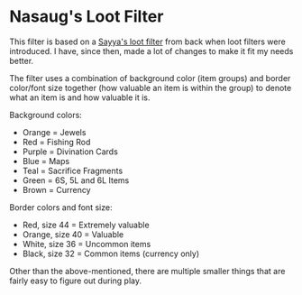 # Nasaug's Loot Filter

This filter is based on a [Sayya's loot filter](https://github.com/SayyadinaAtreides/sayya-poe-filter) from back when loot filters were introduced. I have, since then, made a lot of changes to make it fit my needs better.

The filter uses a combination of background color (item groups) and border color/font size together (how valuable an item is within the group) to denote what an item is and how valuable it is.

Background colors:
 - Orange = Jewels
 - Red = Fishing Rod
 - Purple = Divination Cards
 - Blue = Maps
 - Teal = Sacrifice Fragments
 - Green = 6S, 5L and 6L Items
 - Brown = Currency

Border colors and font size:
 - Red, size 44 = Extremely valuable
 - Orange, size 40 = Valuable
 - White, size 36 = Uncommon items
 - Black, size 32 = Common items (currency only) 

Other than the above-mentioned, there are multiple smaller things that are fairly easy to figure out during play.